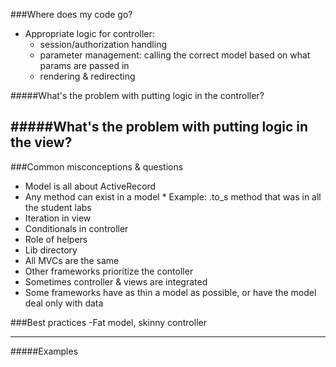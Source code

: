 ###Where does my code go?
  * Appropriate logic for controller:
      * session/authorization handling
      * parameter management: calling the correct model based on what params are passed in
      * rendering & redirecting

#####What's the problem with putting logic in the controller?

#####What's the problem with putting logic in the view?
---


###Common misconceptions & questions
  * Model is all about ActiveRecord
   * Any method can exist in a model 
    * Example: .to_s method that was in all the student labs
  * Iteration in view
  * Conditionals in controller
  * Role of helpers
  * Lib directory
  * All MVCs are the same
   * Other frameworks prioritize the contoller
   * Sometimes controller & views are integrated
   * Some frameworks have as thin a model as possible, or have the model deal only with data
  
 

###Best practices
  -Fat model, skinny controller

---

#####Examples

